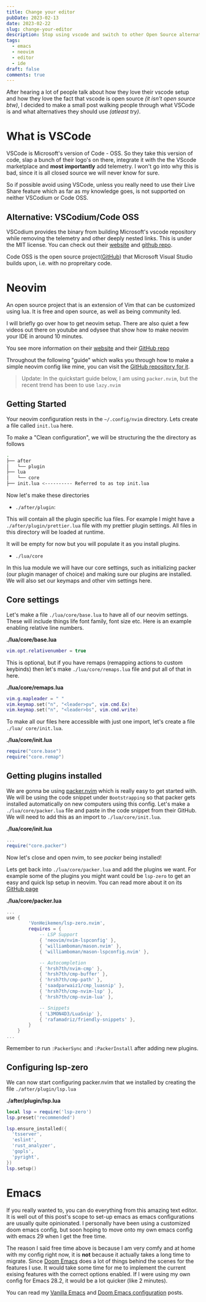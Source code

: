 ```yaml
---
title: Change your editor
pubDate: 2023-02-13
date: 2023-02-22
slug: change-your-editor
description: Stop using vscode and switch to other Open Source alternatives!
tags:
  - emacs
  - neovim
  - editor
  - ide
draft: false
comments: true
---
```


After hearing a lot of people talk about how they love their vscode setup and how they
love the fact that vscode is open source _(it isn't open source btw)_, I decided to
make a small post walking people through what VSCode is and what alternatives they should use _(atleast try)_.

# What is VSCode

VSCode is Microsoft's version of Code - OSS. So they take this version of code, slap a
bunch of their logo's on there, integrate it with the the VScode marketplace and **most importantly**
add telemetry. I won't go into why this is bad, since it is all closed source we will never know for
sure.

So if possible avoid using VSCode, unless you really need to use their Live Share feature which as far as my knowledge goes, is not supported on neither VSCodium or Code OSS.

## Alternative: VSCodium/Code OSS

VSCodium provides the binary from building Microsoft's vscode repository while removing
the telemetry and other deeply nested links. This is under the MIT license. You can check
out their [website](https://vscodium.com/) and [github repo](https://github.com/VSCodium/vscodium).

Code OSS is the open source project([GitHub](https://github.com/microsoft/vscode)) that
Microsoft Visual Studio builds upon, i.e. with no propreitary code.

# Neovim

An open source project that is an extension of Vim that can be customized using lua.
It is free and open source, as well as being community led.

I will briefly go over how to get neovim setup. There are also quiet a few videos out
there on youtube and odysee that show how to make neovim your IDE in around 10 minutes.

You see more information on their [website](https://neovim.io) and their [GitHub repo](https://github.com/neovim/neovim)

Throughout the following "guide" which walks you through how to make a simple neovim
config like mine, you can visit the [GitHub repository for it](https://github.com/hegde-atri/.nvim).

> Update: In the quickstart guide below, I am using `packer.nvim`, but the recent trend has been to use `lazy.nvim`

## Getting Started

Your neovim configuration rests in the `~/.config/nvim` directory. Lets create a file
called `init.lua` here.

To make a "Clean configuration", we will be structuring the the directory as follows

```sh
.
├── after
│   └── plugin
├── lua
│   └── core
├── init.lua <---------- Referred to as top init.lua
```

Now let's make these directories

- `./after/plugin`:

This will contain all the plugin specific lua files. For example
I might have a `./after/plugin/prettier.lua` file with my prettier plugin settings.
All files in this directory will be loaded at runtime.

It will be empty for now but you will populate it as you install plugins.

- `./lua/core`

In this lua module we will have our core settings, such as initializing packer (our plugin manager of choice) and
making sure our plugins are installed. We will also set our keymaps and other vim
settings here.

## Core settings

Let's make a file `./lua/core/base.lua` to have all of our neovim settings.
These will include things life font family, font size etc. Here is an example
enabling relative line numbers.

**./lua/core/base.lua**

```lua
vim.opt.relativenumber = true
```

This is optional, but if you have remaps (remapping actions to custom keybinds) then
let's make `./lua/core/remaps.lua` file and put all of that in here.

**./lua/core/remaps.lua**

```lua
vim.g.mapleader = " "
vim.keymap.set("n", "<leader>pv", vim.cmd.Ex)
vim.keymap.set("n", "<leader>bs", vim.cmd.write)
```

To make all our files here accessible with just one import, let's create a file `./lua/
core/init.lua`.

**./lua/core/init.lua**

```lua
require("core.base")
require("core.remap")
```

## Getting plugins installed

We are gonna be using [packer.nvim](https://github.com/wbthomason/packer.nvim) which is
really easy to get started with. We will be using the code snippet under `Bootstrapping`
so that packer gets installed automatically on new computers using this config.
Let's make a `./lua/core/packer.lua` file and paste in the code snippet from their GitHub.
We will need to add this as an import to `./lua/core/init.lua`.

**./lua/core/init.lua**

```lua
...
require("core.packer")
```

Now let's close and open nvim, to see _packer_ being installed!

Lets get back into `./lua/core/packer.lua` and add the plugins we want.
For example some of the plugins you might want could be `lsp-zero` to
get an easy and quick lsp setup in neovim. You can read more about it on
its [GitHub page](https://github.com/VonHeikemen/lsp-zero.nvim)

**./lua/core/packer.lua**

```lua
...
use {
        'VonHeikemen/lsp-zero.nvim',
        requires = {
            -- LSP Support
            { 'neovim/nvim-lspconfig' },
            { 'williamboman/mason.nvim' },
            { 'williamboman/mason-lspconfig.nvim' },

            -- Autocompletion
            { 'hrsh7th/nvim-cmp' },
            { 'hrsh7th/cmp-buffer' },
            { 'hrsh7th/cmp-path' },
            { 'saadparwaiz1/cmp_luasnip' },
            { 'hrsh7th/cmp-nvim-lsp' },
            { 'hrsh7th/cmp-nvim-lua' },

            -- Snippets
            { 'L3MON4D3/LuaSnip' },
            { 'rafamadriz/friendly-snippets' },
        }
    }
...
```

Remember to run `:PackerSync` and `:PackerInstall` after adding new plugins.

## Configuring lsp-zero

We can now start configuring packer.nvim that we installed by creating the file
`./after/plugin/lsp.lua`

**./after/plugin/lsp.lua**

```lua
local lsp = require('lsp-zero')
lsp.preset('recommended')

lsp.ensure_installed({
  'tsserver',
  'eslint',
  'rust_analyzer',
  'gopls',
  'pyright',
})
lsp.setup()

```

# Emacs

If you really wanted to, you can do everything from this amazing text editor. It is well
out of this post's scope to set-up emacs as emacs configurations are usually quite opinionated.
I personally have been using a customized doom emacs config, but soon hoping
to move onto my own emacs config with emacs 29 when I get the free time.

The reason I said free time above is because I am very comfy and at home with my config
right now, it is **not** because it actually takes a long time to migrate. Since [Doom
Emacs](https://github.com/doomemacs/doomemacs) does a lot of things behind the scenes for the features I use. It would take some
time for me to implement the current exising features with the correct options enabled.
If I were using my own config for Emacs 28.2, it would be a lot quicker (like 2 minutes).

You can read my [Vanilla Emacs](emacs-config) and [Doom Emacs configuration](doom-emacs-config) posts.
